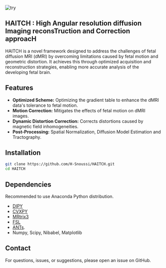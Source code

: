 
![try](https://github.com/H-Snoussi/HAITCH/assets/20087558/4c6f39b9-72f0-4b45-818f-d39bddbd736f)

## HAITCH : High Angular resolution diffusion Imaging reconsTruction and Correction approacH

HAITCH is a novel framework designed to address the challenges of fetal diffusion MRI (dMRI) by overcoming limitations caused by fetal motion and geometric distortion. It achieves this through optimized acquisition and reconstruction strategies, enabling more accurate analysis of the developing fetal brain.

## Features
- **Optimized Scheme:** Optimizing the gradient table to enhance the dMRI data's tolerance to fetal motion.
- **Motion Correction:** Mitigates the effects of fetal motion on dMRI images.
- **Dynamic Distortion Correction:** Corrects distortions caused by magnetic field inhomogeneities.
- **Post-Processing:** Spatial Normalization, Diffusion Model Estimation and Tractography.

## Installation
```bash
git clone https://github.com/H-Snoussi/HAITCH.git
cd HAITCH
```

## Dependencies
Recommended to use Anaconda Python distribution.
- [DIPY](https://dipy.org/)
- [CVXPY](http://www.cvxpy.org/)
- [MRtrix3](https://www.mrtrix.org/)
- [FSL](https://fsl.fmrib.ox.ac.uk/fsl/fslwiki/FslInstallation)
- [ANTs](https://github.com/ANTsX/ANTs).
- Numpy, Scipy, Nibabel, Matplotlib

## Contact
For questions, issues, or suggestions, please open an issue on GitHub.

